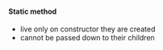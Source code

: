#### Static method
- live only on constructor they are created
- cannot be passed down to their children